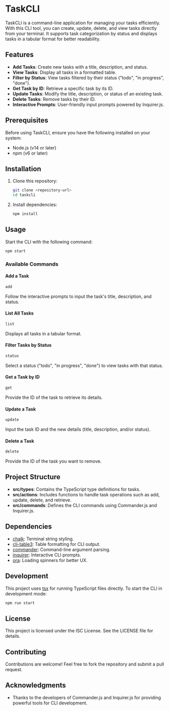 # TaskCLI

TaskCLI is a command-line application for managing your tasks efficiently. With this CLI tool, you can create, update, delete, and view tasks directly from your terminal. It supports task categorization by status and displays tasks in a tabular format for better readability.

## Features

- **Add Tasks**: Create new tasks with a title, description, and status.
- **View Tasks**: Display all tasks in a formatted table.
- **Filter by Status**: View tasks filtered by their status ("todo", "in progress", "done").
- **Get Task by ID**: Retrieve a specific task by its ID.
- **Update Tasks**: Modify the title, description, or status of an existing task.
- **Delete Tasks**: Remove tasks by their ID.
- **Interactive Prompts**: User-friendly input prompts powered by Inquirer.js.

## Prerequisites

Before using TaskCLI, ensure you have the following installed on your system:

- Node.js (v14 or later)
- npm (v6 or later)

## Installation

1. Clone this repository:

   ```bash
   git clone <repository-url>
   cd taskcli
   ```

2. Install dependencies:

   ```bash
   npm install
   ```

## Usage

Start the CLI with the following command:

```bash
npm start
```

### Available Commands

#### Add a Task

```bash
add
```

Follow the interactive prompts to input the task's title, description, and status.

#### List All Tasks

```bash
list
```

Displays all tasks in a tabular format.

#### Filter Tasks by Status

```bash
status
```

Select a status ("todo", "in progress", "done") to view tasks with that status.

#### Get a Task by ID

```bash
get
```

Provide the ID of the task to retrieve its details.

#### Update a Task

```bash
update
```

Input the task ID and the new details (title, description, and/or status).

#### Delete a Task

```bash
delete
```

Provide the ID of the task you want to remove.

## Project Structure

- **src/types**: Contains the TypeScript type definitions for tasks.
- **src/actions**: Includes functions to handle task operations such as add, update, delete, and retrieve.
- **src/commands**: Defines the CLI commands using Commander.js and Inquirer.js.

## Dependencies

- [chalk](https://www.npmjs.com/package/chalk): Terminal string styling.
- [cli-table3](https://www.npmjs.com/package/cli-table3): Table formatting for CLI output.
- [commander](https://www.npmjs.com/package/commander): Command-line argument parsing.
- [inquirer](https://www.npmjs.com/package/inquirer): Interactive CLI prompts.
- [ora](https://www.npmjs.com/package/ora): Loading spinners for better UX.

## Development

This project uses [tsx](https://www.npmjs.com/package/tsx) for running TypeScript files directly. To start the CLI in development mode:

```bash
npm run start
```

## License

This project is licensed under the ISC License. See the LICENSE file for details.

## Contributing

Contributions are welcome! Feel free to fork the repository and submit a pull request.

## Acknowledgments

- Thanks to the developers of Commander.js and Inquirer.js for providing powerful tools for CLI development.


